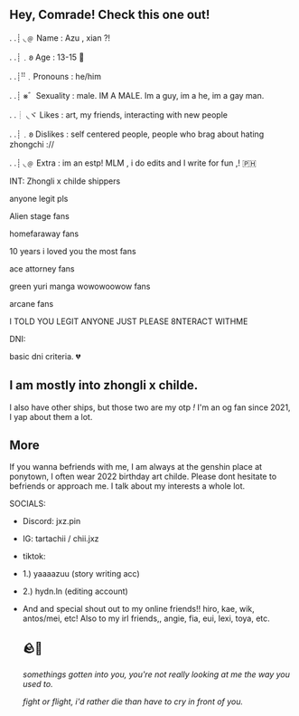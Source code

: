 ## Hey, Comrade! Check this one out!


. .┊ ◟﹫ Name : Azu , xian ?!

. .┊﹒𐐪 Age : 13-15 🐋

. .┊ꜝꜝ﹒Pronouns : he/him

. .┊ ⨳゛Sexuality : male. IM A MALE. Im a guy, im a he, im a gay man.

. .┊ ◟ヾ Likes : art, my friends, interacting with new people

. .┊﹒𐐪 Dislikes : self centered people, people who brag about hating zhongchi ://

. .┊ ◟﹫ Extra : im an estp! MLM , i do edits and I write for fun ,! 🇵🇭

   INT: 
   Zhongli x childe shippers
   
   anyone legit pls

   Alien stage fans

   homefaraway fans

   10 years i loved you the most fans

   ace attorney fans

   green yuri manga wowowoowow fans

   arcane fans

   I TOLD YOU LEGIT ANYONE JUST PLEASE 8NTERACT WITHME
   
   DNI:
   
   basic dni criteria. 💔


## I am mostly into zhongli x childe. 

I also have other ships, but those two are my otp *!* 
I'm an og fan since 2021, I yap about them a lot. 

## More

If you wanna befriends with me, I am always at the genshin place at ponytown, I often wear 2022 birthday art childe. Please dont hesitate to befriends or approach me. I talk about my interests a whole lot. 

SOCIALS:
- Discord: jxz.pin
- IG: tartachii / chii.jxz
- tiktok:
- 1.) yaaaazuu (story writing acc)
- 2.) hydn.ln (editing account)

- And and special shout out to my online friends!! hiro, kae, wik, antos/mei, etc! Also to my irl friends,, angie, fia, eui, lexi, toya, etc.


  ## 🪨🌊
  *somethings gotten into you, you're not really looking at me the way you used to.*

  *fight or flight, i'd rather die than have to cry in front of you.* 
